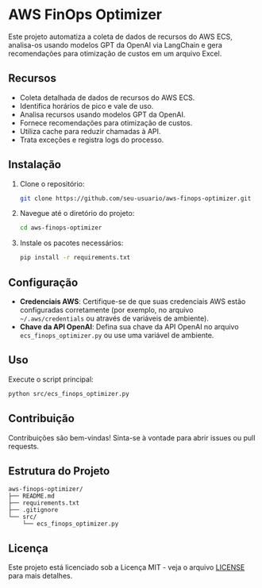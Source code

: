 # AWS FinOps Optimizer

Este projeto automatiza a coleta de dados de recursos do AWS ECS, analisa-os usando modelos GPT da OpenAI via LangChain e gera recomendações para otimização de custos em um arquivo Excel.

## **Recursos**

- Coleta detalhada de dados de recursos do AWS ECS.
- Identifica horários de pico e vale de uso.
- Analisa recursos usando modelos GPT da OpenAI.
- Fornece recomendações para otimização de custos.
- Utiliza cache para reduzir chamadas à API.
- Trata exceções e registra logs do processo.

## **Instalação**

1. Clone o repositório:

   ```bash
   git clone https://github.com/seu-usuario/aws-finops-optimizer.git
   ```

2. Navegue até o diretório do projeto:

   ```bash
   cd aws-finops-optimizer
   ```

3. Instale os pacotes necessários:

   ```bash
   pip install -r requirements.txt
   ```

## **Configuração**

- **Credenciais AWS**: Certifique-se de que suas credenciais AWS estão configuradas corretamente (por exemplo, no arquivo `~/.aws/credentials` ou através de variáveis de ambiente).
- **Chave da API OpenAI**: Defina sua chave da API OpenAI no arquivo `ecs_finops_optimizer.py` ou use uma variável de ambiente.

## **Uso**

Execute o script principal:

```bash
python src/ecs_finops_optimizer.py
```

## **Contribuição**

Contribuições são bem-vindas! Sinta-se à vontade para abrir issues ou pull requests.

## **Estrutura do Projeto**

```
aws-finops-optimizer/
├── README.md
├── requirements.txt
├── .gitignore
└── src/
    └── ecs_finops_optimizer.py
```

## **Licença**

Este projeto está licenciado sob a Licença MIT - veja o arquivo [LICENSE](LICENSE) para mais detalhes.